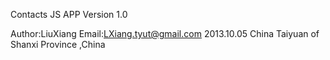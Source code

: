 Contacts JS APP
Version 1.0



Author:LiuXiang
Email:LXiang.tyut@gmail.com
2013.10.05 China Taiyuan of Shanxi Province ,China


